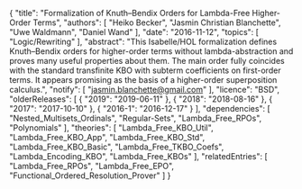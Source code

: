 {
    "title": "Formalization of Knuth–Bendix Orders for Lambda-Free Higher-Order Terms",
    "authors": [
        "Heiko Becker",
        "Jasmin Christian Blanchette",
        "Uwe Waldmann",
        "Daniel Wand"
    ],
    "date": "2016-11-12",
    "topics": [
        "Logic/Rewriting"
    ],
    "abstract": "This Isabelle/HOL formalization defines Knuth–Bendix orders for higher-order terms without lambda-abstraction and proves many useful properties about them. The main order fully coincides with the standard transfinite KBO with subterm coefficients on first-order terms. It appears promising as the basis of a higher-order superposition calculus.",
    "notify": [
        "jasmin.blanchette@gmail.com"
    ],
    "licence": "BSD",
    "olderReleases": [
        {
            "2019": "2019-06-11"
        },
        {
            "2018": "2018-08-16"
        },
        {
            "2017": "2017-10-10"
        },
        {
            "2016-1": "2016-12-17"
        }
    ],
    "dependencies": [
        "Nested_Multisets_Ordinals",
        "Regular-Sets",
        "Lambda_Free_RPOs",
        "Polynomials"
    ],
    "theories": [
        "Lambda_Free_KBO_Util",
        "Lambda_Free_KBO_App",
        "Lambda_Free_KBO_Std",
        "Lambda_Free_KBO_Basic",
        "Lambda_Free_TKBO_Coefs",
        "Lambda_Encoding_KBO",
        "Lambda_Free_KBOs"
    ],
    "relatedEntries": [
        "Lambda_Free_RPOs",
        "Lambda_Free_EPO",
        "Functional_Ordered_Resolution_Prover"
    ]
}